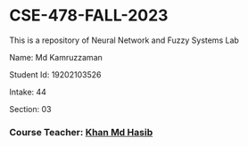 # CSE-478-FALL-2023
This is a repository of Neural Network and Fuzzy Systems Lab


Name: Md Kamruzzaman

Student Id: 19202103526

Intake: 44

Section: 03

### Course Teacher: [Khan Md Hasib](https://github.com/hasibaust13)

